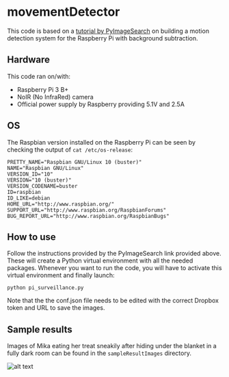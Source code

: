 # movementDetector
This code is based on a [tutorial by PyImageSearch](https://www.pyimagesearch.com/2015/06/01/home-surveillance-and-motion-detection-with-the-raspberry-pi-python-and-opencv/) on building a motion detection system for the Raspberry Pi with background subtraction.

## Hardware
This code ran on/with:
- Raspberry Pi 3 B+
- NoIR (No InfraRed) camera
- Official power supply by Raspberry providing 5.1V and 2.5A

## OS
The Raspbian version installed on the Raspberry Pi can be seen by checking the output of `cat /etc/os-release`:
```
PRETTY_NAME="Raspbian GNU/Linux 10 (buster)"
NAME="Raspbian GNU/Linux"
VERSION_ID="10"
VERSION="10 (buster)"
VERSION_CODENAME=buster
ID=raspbian
ID_LIKE=debian
HOME_URL="http://www.raspbian.org/"
SUPPORT_URL="http://www.raspbian.org/RaspbianForums"
BUG_REPORT_URL="http://www.raspbian.org/RaspbianBugs"
```

## How to use
Follow the instructions provided by the PyImageSearch link provided above. These will create a Python virtual environment with all the needed packages. Whenever you want to run the code, you will have to activate this virtual environment and finally launch:
```
python pi_surveillance.py
```

Note that the the conf.json file needs to be edited with the correct Dropbox token and URL to save the images.

## Sample results
Images of Mika eating her treat sneakily after hiding under the blanket in a fully dark room can be found in the `sampleResultImages` directory.

![alt text](https://github.com/BourbonCreams/movementDetector/blob/master/sampleResultImages/Wednesday%2017%20June%202020%2005:08:17PM.jpg?raw=true)
